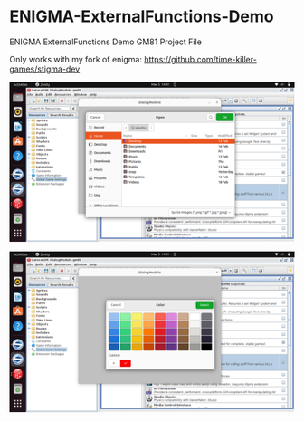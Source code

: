 # ENIGMA-ExternalFunctions-Demo
ENIGMA ExternalFunctions Demo GM81 Project File

Only works with my fork of enigma: https://github.com/time-killer-games/stigma-dev

![screenshot1](https://github.com/time-killer-games/ENIGMA-ExternalFunctions-Demo/raw/main/screenshot1.png "Screenshot1")

![screenshot2](https://github.com/time-killer-games/ENIGMA-ExternalFunctions-Demo/raw/main/screenshot2.png "Screenshot2")

